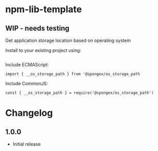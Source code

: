 #  npm-lib-template

## WIP - needs testing

Get application storage location based on operating system

Install to your existing project using:
```
```

Include ECMAScript:
```
import { __os_storage_path } from '@spongex/os_storage_path
```

Include CommonJS:
```
const { __os_storage_path } = require('@spongex/os_storage_path')
```

# Changelog

## 1.0.0
- Initial release
